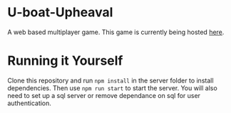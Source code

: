 # U-boat-Upheaval
A web based multiplayer game. This game is currently being hosted [here](https://uboat.davidcanaday.com).

# Running it Yourself
Clone this repository and run `npm install` in the server folder to install dependencies.
Then use `npm run start` to start the server. You will also need to set up a sql server or remove
dependance on sql for user authentication.
